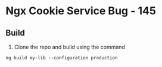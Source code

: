 # Ngx Cookie Service Bug - 145

## Build
1. Clone the repo and build using the command
```
ng build my-lib --configuration production
```